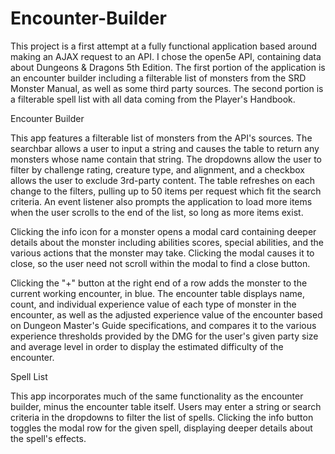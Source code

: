# Encounter-Builder

This project is a first attempt at a fully functional application based around making an AJAX request to an API. I chose the open5e API, containing data about Dungeons & Dragons 5th Edition. The first portion of the application is an encounter builder including a filterable list of monsters from the SRD Monster Manual, as well as some third party sources. The second portion is a filterable spell list with all data coming from the Player's Handbook.

Encounter Builder

This app features a filterable list of monsters from the API's sources. The searchbar allows a user to input a string and causes the table to return any monsters whose name contain that string. The dropdowns allow the user to filter by challenge rating, creature type, and alignment, and a checkbox allows the user to exclude 3rd-party content. The table refreshes on each change to the filters, pulling up to 50 items per request which fit the search criteria. An event listener also prompts the application to load more items when the user scrolls to the end of the list, so long as more items exist.

Clicking the info icon for a monster opens a modal card containing deeper details about the monster including abilities scores, special abilities, and the various actions that the monster may take. Clicking the modal causes it to close, so the user need not scroll within the modal to find a close button.

Clicking the "+" button at the right end of a row adds the monster to the current working encounter, in blue. The encounter table displays name, count, and individual experience value of each type of monster in the encounter, as well as the adjusted experience value of the encounter based on Dungeon Master's Guide specifications, and compares it to the various experience thresholds provided by the DMG for the user's given party size and average level in order to display the estimated difficulty of the encounter.


Spell List

This app incorporates much of the same functionality as the encounter builder, minus the encounter table itself. Users may enter a string or search criteria in the dropdowns to filter the list of spells. Clicking the info button toggles the modal row for the given spell, displaying deeper details about the spell's effects.


